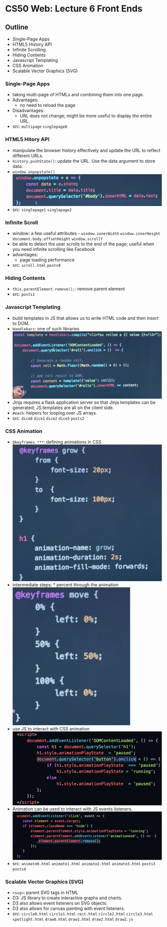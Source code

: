 # CS50 Web: Lecture 6 Front Ends   

## Outline
* Single-Page Apps 
* HTML5 History API 
* Infinite Scrolling 
* Hiding Contents  
* Javascript Templating 
* CSS Animation 
* Scalable Vector Graphics (SVG)

### Single-Page Apps 
* taking multi-page of HTMLs and combining them into one page. 
* Advantages: 
	* no need to reload the page 
* Disadvantages: 
	* URL does not change; might be more useful to display the entire URL. 
* src: `multipage` `singlepage0` 

### HTML5 Hitory API 
* manipulate the browser history effectively and update the URL to reflect different URLs. 
* `history.pushState()`: update the URL. Use the data argument to store data. 
* `window.onpopstate()`
![](./img/on_pop.png)
* src: `singlepage1` `singlepage2` 

### Infinite Scroll 
* window: a few useful attributes - `window.innerWidth` `window.innerHeight` `document.body.offsetHeight` `window.scrollY` 
* be able to detect the user scrolls to the end of the page; useful when you need infinite scrolling like Facebook 
* advantages: 
	* page loading performance 
* src: `scroll.html` `posts0` 

### Hiding Contents 
* `this.parentElement.remove();`: remove parent element 
* src: `posts1` 

### Javascript Templating 
* build templates in JS that allows us to write HTML code and then insert to DOM. 
* `Handlebars`: one of such libraries 
![](./img/handle_bars.png) 
* Jinja requires a flask application server so that Jinja templates can be generated; JS templates are all on the client side. 
* `#each`: helpers for looping over JS arrays. 
* src: `dice0` `dice1` `dice2` `dice3` `posts2`

### CSS Animation 
* `@keyframes ***`: defining animations in CSS 
![](./img/keyframes.png) 
* intermediate steps: * percent through the animation
![](./img/keyframes2.png) 
* use JS to interact with CSS animation 
![](./img/JS_playstate.png) 
* Animation can be used to interact with JS events listeners. 
![](./img/JS_animation_interactions.png) 
* src: `animate0.html` `animate1.html` `animate2.html` `animate3.html` `posts3` `posts4` 

### Scalable Vector Graphics (SVG)
* `<svg>`: parent SVG tags in HTML
* D3: JS library to create interactive graphs and charts. 
* D3 also allows event listeners on SVG objects. 
* D3 also allows for canvas painting with event listeners. 
* src: `circle0.html` `circle1.html` `rect.html` `circle2.html` `circle3.html` `spotlight.html` `draw0.html` `draw1.html` `draw2.html` `draw2.js` 